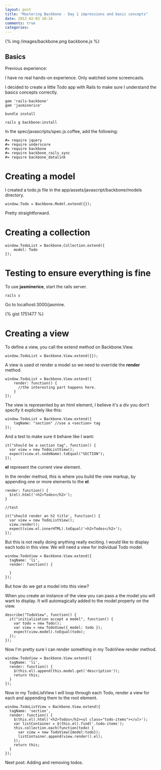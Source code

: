 ```yaml
---
layout: post
title: "Mastering Backbone - Day 1 impressions and basic concepts"
date: 2012-02-03 10:24
comments: true
categories: 
---
```


{% img /images/backbone.png backbone.js %}

## Basics

Previous experience:

I have no real hands-on experience. Only watched some screencasts.

I decided to create a little Todo app with Rails to make sure I understand the basics concepts correctly.

    gem 'rails-backbone'
    gem 'jasminerice'

    bundle install

    rails g backbone:install

In the spec/javascripts/spec.js.coffee, add the following:

    #= require jquery
    #= require underscore
    #= require backbone
    #= require backbone_rails_sync
    #= require backbone_datalink

#  Creating a model

I created a todo.js file in the app/assets/javascript/backbone/models directory.

    window.Todo = Backbone.Model.extend({});


Pretty straightforward.

# Creating a collection 

    window.TodoList = Backbone.Collection.extend({
        model: Todo 
    });

# Testing to ensure everything is fine

To use **jasminerice**, start the rails server.

    rails s
    
Go to localhost:3000/jasmine.

{% gist 1751477 %}

# Creating a view

To define a view, you call the extend method on Backbone.View.

    window.TodoList = Backbone.View.extend({});

A view is used ot render a model so we need to override the **render** method.

    window.TodoList = Backbone.View.extend({
        render: function() {
          //the interesting part happens here.
        }
    });

The view is represented by an html element, I believe it's a div you don't specify it explicitely like this:

    window.TodoList = Backbone.View.extend({
        tagName: "section" //use a <section> tag
    });

And a test to make sure it behave like I want:

    it("should be a section tag", function() {
      var view = new TodoListView();
      expect(view.el.nodeName).toEqual("SECTION");
    });

**el** represent the current view element. 

In the render method, this is where you build the view markup, by appending one or more elements to the **el**.

    render: function() {
      $(el).html('<h2>Todos</h2>');
    }

    //test

    it("should render an h2 title', function() {
      var view = new TodoListView();
      view.render(); 
      expect(view.el.innerHTML).toEqual('<h2>Todos</h2>');
    }); 

But this is not really doing anything really exciting. I would like to display each todo in this view. We will need a view for individual Todo model.

    window.TodoView = Backbone.View.extend({
      tagName: 'li',
      render: function() {
      
      }
    });

But how do we get a model into this view?

When you create an instance of the view you can pass a the model you will want to display. It will automagically added to the model property on the view.

    describe("TodoView", function() {
      it("initialization accept a model", function() {
        var todo = new Todo();
        var view = new TodoView({ model: todo });
        expect(view.model).toEqual(todo);
      });
    });

Now I'm pretty sure I can render something in my TodoView render method.

    window.TodoView = Backbone.View.extend({ 
      tagName: 'li',
      render: function() {
        $(this.el).append(this.model.get('description'));
        return this;
      }
    });

Now in my TodoListView I will loop through each Todo, render a view for each and appending them to the root element.
  
    window.TodoListView = Backbone.View.extend({
      tagName: 'section',
      render: function() {
        $(this.el).html('<h2>Todos</h2><ul class="todo-items"></ul>');
        var listContainer = $(this.el).find('.todo-items'); 
        this.collection.each(function(todo) {
          var view = new TodoView({model:todo}); 
          listContainer.append(view.render().el);
        });
        return this;
      }
    });

Next post: Adding and removing todos.

